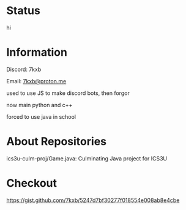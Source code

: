 # Status

hi

# Information

Discord: 7kxb

Email: 7kxb@proton.me

used to use JS to make discord bots, then forgor

now main python and c++

forced to use java in school

# About Repositories

ics3u-culm-proj/Game.java: Culminating Java project for ICS3U

# Checkout

https://gist.github.com/7kxb/5247d7bf30277f018554e008ab8e4cbe
